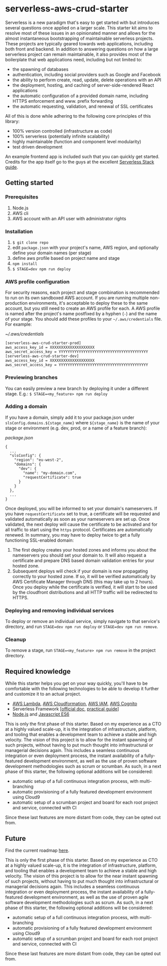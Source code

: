 # serverless-aws-crud-starter

Serverless is a new paradigm that's easy to get started with but introduces several questions once applied on a larger scale. This starter kit aims to resolve most of these issues in an opinionated manner and allows for the almost instantaneous bootstrapping of maintainable serverless projects. These projects are typically geared towards web applications, including both front and backend. In addition to answering questions on how a large serverless project can remain maintainable, it also provides most of the boilerplate that web applications need, including but not limited to:

* the spawning of databases
* authentication, including social providers such as Google and Facebook
* the ability to perform create, read, update, delete operations with an API
* the deployment, hosting, and caching of server-side-rendered React applications
* the automatic configuration of a provided domain name, including HTTPS enforcement and www. prefix forwarding
* the automatic requesting, validation, and renewal of SSL certificates

All of this is done while adhering to the following core principles of this library:

* 100% version controlled (infrastructure as code)
* 100% serverless (potentially infinite scalability)
* highly maintainable (function and component level modularity)
* test driven development

An example frontend app is included such that you can quickly get started. Credits for the app itself go to the guys at the excellent [Serverless Stack guide](https://serverless-stack.com/).

## Getting started

### Prerequisites

1. Node.js
2. AWS cli
3. AWS account with an API user with administrator rights

### Installation
1. `$ git clone repo`
2. edit `package.json` with your project's name, AWS region, and optionally define your domain names (per stage)
3. define aws profile based on project name and stage
4. `npm install`
5. `$ STAGE=dev npm run deploy`

### AWS profile configuration
For security reasons, each project and stage combination is recommended to run on its own sandboxed AWS account. If you are running multiple non-production environments, it's acceptable to deploy these to the same account, but you still need to create an AWS profile for each. A AWS profile is named after the project's name postfixed by a hyphen (`-`) and the name of your stage. You should add these profiles to your `~/.aws/credentials` file. For example:

_~/.aws/credentials_
```
[serverless-aws-crud-starter-prod]
aws_access_key_id = XXXXXXXXXXXXXXXXXXXX
aws_secret_access_key = YYYYYYYYYYYYYYYYYYYYYYYYYYYYYYYYYYYYYYYY
[serverless-aws-crud-starter-dev]
aws_access_key_id = XXXXXXXXXXXXXXXXXXXX
aws_secret_access_key = YYYYYYYYYYYYYYYYYYYYYYYYYYYYYYYYYYYYYYYY
```

### Previewing branches
You can easily preview a new branch by deploying it under a different stage. E.g.:
`$ STAGE=<my_feature> npm run deploy`

### Adding a domain
If you have a domain, simply add it to your package.json under `slsConfig.domains.${stage_name}` where `${stage_name}` is the name of your stage or environment (e.g. dev, prod, or a name of a feature branch):

_package.json_
```
{
  ...
  "slsConfig": {
    "region": "eu-west-2",
    "domains": {
      "dev": {
        "name": "my-domain.com",
        "requestCertificate": true
      }
    }
  },
  ...
}
```

Once deployed, you will be informed to set your domain's nameservers. If you have `requestCertificate` set to true, a certificate will be requested and validated automatically as soon as your nameservers are set up. Once validated, the next deploy will cause the certificate to be activated and for all traffic to start using the `https` protocol. Certificates are automatically renewed. In summary, you may have to deploy twice to get a fully functioning SSL-enabled domain:
1. The first deploy creates your hosted zones and informs you about the nameservers you should set your domain to. It will also request a certificate and prepare DNS based domain validation entries for your hosted zone.
2. Subsequent deploys will check if your domain is now propagating correctly to your hosted zone. If so, it will be verified automatically by AWS Certificate Manager through DNS (this may take up to 2 hours). Once you deploy while the certificate is verified, it will start to be used by the cloudfront distributions and all HTTP traffic will be redirected to HTTPS.

### Deploying and removing individual services
To deploy or remove an individual service, simply navigate to that service's directory, and run `STAGE=dev npm run deploy` or `STAGE=dev npm run remove`.

### Cleanup
To remove a stage, run `STAGE=<my_feature> npm run remove` in the project directory.

## Required knowledge

While this starter helps you get on your way quickly, you'll have to be comfortable with the following technologies to be able to develop it further and customize it to an actual project.

* [AWS Lambda](https://aws.amazon.com/lambda/), [AWS Cloudformation](https://aws.amazon.com/cloudformation/), [AWS IAM](https://aws.amazon.com/iam/), [AWS Cognito](https://aws.amazon.com/cognito/)
* Serverless Framework [[official doc](https://serverless.com/framework/docs/getting-started/), [practical guide](https://serverless-stack.com/)]
* [Node.js](https://nodejs.org/en/) and [Javascript ES6](https://developer.mozilla.org/bm/docs/Web/JavaScript)

This is only the first phase of this starter. Based on my experience as a CTO at a highly valued scale-up, it is the integration of infrastructure, platform, and tooling that enables a development team to achieve a stable and high velocity. The vision of this project is to allow for the instant spawning of such projects, without having to put much thought into infrastructural or managerial decisions again. This includes a seamless continuous integration or even deployment process, the instant availability of a fully-featured development environment, as well as the use of proven software development methodologies such as scrum or scrumban. As such, in a next phase of this starter, the following optional additions will be considered:

* automatic setup of a full continuous integration process, with multi-branching
* automatic provisioning of a fully featured development environment using Cloud9
* automatic setup of a scrumban project and board for each root project and service, connected with CI

Since these last features are more distant from code, they can be opted out from.

## Future

Find the current roadmap [here](TODO.md).

This is only the first phase of this starter. Based on my experience as CTO at a highly valued scale-up, it is the integration of infrastructure, platform, and tooling that enables a development team to achieve a stable and high velocity. The vision of this project is to allow for the near instant spawning of such projects, without having to put much thought into infrastructural or managerial decisions again. This includes a seamless continuous integration or even deployment process, the instant availability of a fully-featured development environment, as well as the use of proven agile software development methodologies such as scrum. As such, in a next phase of this starter, the following optional additions will be considered:

* automatic setup of a full continuous integration process, with multi-branching
* automatic provisioning of a fully featured development environment using Cloud9
* automatic setup of a scrumban project and board for each root project and service, connected with CI

Since these last features are more distant from code, they can be opted out from.

